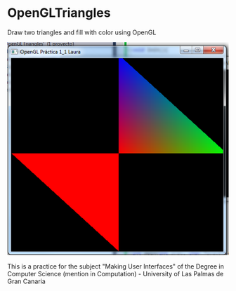 # OpenGLTriangles
Draw two triangles and fill with color using OpenGL

![alt tag](https://raw.githubusercontent.com/LauraLaureus/OpenGLTriangles/master/OpenGLTriangles/OpenGLTriangles/Screenshot.png)


This is a practice for the subject "Making User Interfaces" of the Degree in Computer Science (mention in Computation) - University of Las Palmas de Gran Canaria
